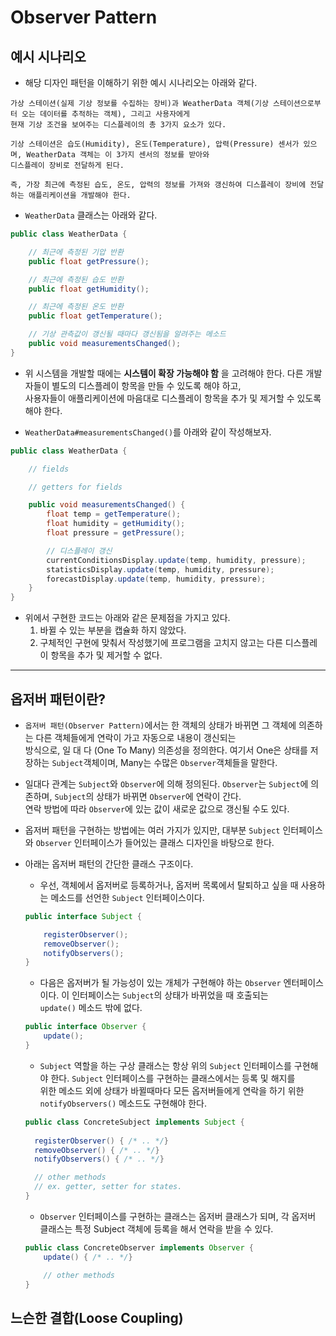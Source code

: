 <h1>Observer Pattern</h1>

<h2>예시 시나리오</h2>

* 해당 디자인 패턴을 이해하기 위한 예시 시나리오는 아래와 같다.

```
가상 스테이션(실제 기상 정보를 수집하는 장비)과 WeatherData 객체(기상 스테이션으로부터 오는 데이터를 추적하는 객체), 그리고 사용자에게
현재 기상 조건을 보여주는 디스플레이의 총 3가지 요소가 있다.

기상 스테이션은 습도(Humidity), 온도(Temperature), 압력(Pressure) 센서가 있으며, WeatherData 객체는 이 3가지 센서의 정보를 받아와
디스플레이 장비로 전달하게 된다.

즉, 가장 최근에 측정된 습도, 온도, 압력의 정보를 가져와 갱신하여 디스플레이 장비에 전달하는 애플리케이션을 개발해야 한다.
```

* `WeatherData` 클래스는 아래와 같다.
```java
public class WeatherData {

    // 최근에 측정된 기압 반환
    public float getPressure();

    // 최근에 측정된 습도 반환
    public float getHumidity();

    // 최근에 측정된 온도 반환
    public float getTemperature();

    // 기상 관측값이 갱신될 때마다 갱신됨을 알려주는 메소드
    public void measurementsChanged();
}
```

* 위 시스템을 개발할 때에는 __시스템이 확장 가능해야 함__ 을 고려해야 한다. 다른 개발자들이 별도의 디스플레이 항목을 만들 수 있도록 해야 하고,   
  사용자들이 애플리케이션에 마음대로 디스플레이 항목을 추가 및 제거할 수 있도록 해야 한다.

* `WeatherData#measurementsChanged()`를 아래와 같이 작성해보자.
```java
public class WeatherData {

    // fields

    // getters for fields

    public void measurementsChanged() {
        float temp = getTemperature();
        float humidity = getHumidity();
        float pressure = getPressure();

        // 디스플레이 갱신
        currentConditionsDisplay.update(temp, humidity, pressure);
        statisticsDisplay.update(temp, humidity, pressure);
        forecastDisplay.update(temp, humidity, pressure);
    }
}
```

* 위에서 구현한 코드는 아래와 같은 문제점을 가지고 있다.
  1. 바뀔 수 있는 부분을 캡슐화 하지 않았다.
  2. 구체적인 구현에 맞춰서 작성했기에 프로그램을 고치지 않고는 다른 디스플레이 항목을 추가 및 제거할 수 없다.
<hr/>

<h2>옵저버 패턴이란?</h2>

* `옵저버 패턴(Observer Pattern)`에서는 한 객체의 상태가 바뀌면 그 객체에 의존하는 다른 객체들에게 연락이 가고 자동으로 내용이 갱신되는   
  방식으로, 일 대 다 (One To Many) 의존성을 정의한다. 여기서 One은 상태를 저장하는 `Subject`객체이며, Many는 수많은 `Observer`객체들을 말한다.

* 일대다 관계는 `Subject`와 `Observer`에 의해 정의된다. `Observer`는 `Subject`에 의존하며, `Subject`의 상태가 바뀌면 `Observer`에 연락이 간다.   
  연락 방법에 따라 `Observer`에 있는 값이 새로운 값으로 갱신될 수도 있다.

* 옵저버 패턴을 구현하는 방법에는 여러 가지가 있지만, 대부분 `Subject` 인터페이스와 `Observer` 인터페이스가 들어있는 클래스 디자인을 바탕으로 한다.

* 아래는 옵저버 패턴의 간단한 클래스 구조이다.

  * 우선, 객체에서 옵저버로 등록하거나, 옵저버 목록에서 탈퇴하고 싶을 때 사용하는 메소드를 선언한 `Subject` 인터페이스이다.
  ```java
  public interface Subject {

      registerObserver();
      removeObserver();
      notifyObservers();
  }
  ```

  * 다음은 옵저버가 될 가능성이 있는 개체가 구현해야 하는 `Observer` 엔터페이스이다. 이 인터페이스는 `Subject`의 상태가 바뀌었을 때 호출되는   
    `update()` 메소드 밖에 없다.
  ```java
  public interface Observer {
      update();
  }
  ```

  * `Subject` 역할을 하는 구상 클래스는 항상 위의 `Subject` 인터페이스를 구현해야 한다. `Subject` 인터페이스를 구현하는 클래스에서는 등록 및 해지를   
    위한 메소드 외에 상태가 바뀔때마다 모든 옵저버들에게 연락을 하기 위한 `notifyObservers()` 메소드도 구현해야 한다.
  ```java
  public class ConcreteSubject implements Subject {
    
    registerObserver() { /* .. */}
    removeObserver() { /* .. */}
    notifyObservers() { /* .. */}

    // other methods
    // ex. getter, setter for states.
  }
  ```

  * `Observer` 인터페이스를 구현하는 클래스는 옵저버 클래스가 되며, 각 옵저버 클래스는 특정 Subject 객체에 등록을 해서 연락을 받을 수 있다.
  ```java
  public class ConcreteObserver implements Observer { 
      update() { /* .. */}

      // other methods
  }
  ```

<h2>느슨한 결합(Loose Coupling)</h2>

